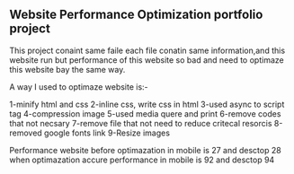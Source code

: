 ## Website Performance Optimization portfolio project

This project conaint same faile each file conatin same information,and this website run 
but performance of this website so bad and need to optimaze this website bay the same way.

A way I used to optimaze website is:-

1-minify html and css 
2-inline css, write css in html
3-used async to script tag
4-compression image
5-used media quere and print
6-remove codes that not necsary
7-remove file that not need to reduce critecal resorcis
8-removed google fonts link
9-Resize images

Performance website before optimazation in mobile is 27 and desctop 28
when optimazation accure performance in mobile is 92 and desctop 94
   
